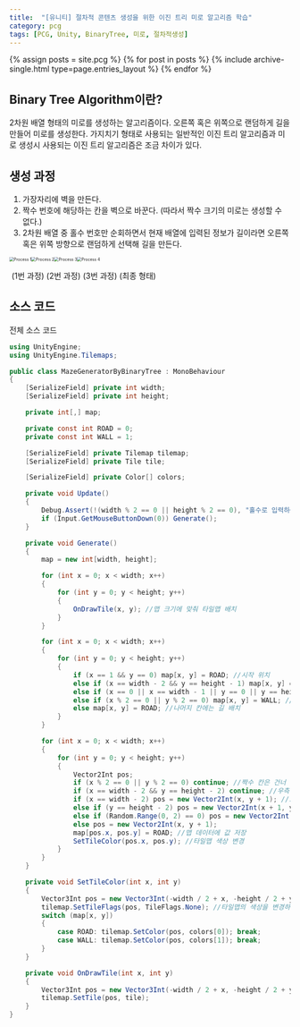 ```yaml
---
title:  "[유니티] 절차적 콘텐츠 생성을 위한 이진 트리 미로 알고리즘 학습"
category: pcg
tags: [PCG, Unity, BinaryTree, 미로, 절차적생성]
---
```


{% assign posts = site.pcg %}
{% for post in posts %} {% include archive-single.html type=page.entries_layout %} {% endfor %}

## Binary Tree Algorithm이란?

2차원 배열 형태의 미로를 생성하는 알고리즘이다. 오른쪽 혹은 위쪽으로 랜덤하게 길을 만들어 미로를 생성한다. 가지치기 형태로 사용되는 일반적인 이진 트리 알고리즘과 미로 생성시 사용되는 이진 트리 알고리즘은 조금 차이가 있다.

 

## 생성 과정

1. 가장자리에 벽을 만든다.
2. 짝수 번호에 해당하는 칸을 벽으로 바꾼다. (따라서 짝수 크기의 미로는 생성할 수 없다.)
3. 2차원 배열 중 홀수 번호만 순회하면서 현재 배열에 입력된 정보가 길이라면 오른쪽 혹은 위쪽 방향으로 랜덤하게 선택해 길을 만든다.



<img src="2021-06-01-BinaryTree/Process 1.PNG" alt="Process 1" style="zoom:50%;" /><img src="2021-06-01-BinaryTree/Process 2.PNG" alt="Process 2" style="zoom:50%;" /><img src="2021-06-01-BinaryTree/Process 3.PNG" alt="Process 3" style="zoom:50%;" /><img src="2021-06-01-BinaryTree/Process 4.PNG" alt="Process 4" style="zoom:50%;" />

​					 (1번 과정) 											  (2번 과정) 											(3번 과정)	 										(최종 형태)



## 소스 코드



전체 소스 코드

```c#
using UnityEngine;
using UnityEngine.Tilemaps;

public class MazeGeneratorByBinaryTree : MonoBehaviour
{
    [SerializeField] private int width;
    [SerializeField] private int height;

    private int[,] map;

    private const int ROAD = 0;
    private const int WALL = 1;

    [SerializeField] private Tilemap tilemap;
    [SerializeField] private Tile tile;

    [SerializeField] private Color[] colors;

    private void Update()
    {
        Debug.Assert(!(width % 2 == 0 || height % 2 == 0), "홀수로 입력하십시오.");
        if (Input.GetMouseButtonDown(0)) Generate();
    }

    private void Generate()
    {
        map = new int[width, height];

        for (int x = 0; x < width; x++)
        {
            for (int y = 0; y < height; y++)
            {
                OnDrawTile(x, y); //맵 크기에 맞춰 타일맵 배치
            }
        }

        for (int x = 0; x < width; x++)
        {
            for (int y = 0; y < height; y++)
            {
                if (x == 1 && y == 0) map[x, y] = ROAD; //시작 위치
                else if (x == width - 2 && y == height - 1) map[x, y] = ROAD; //출구 위치
                else if (x == 0 || x == width - 1 || y == 0 || y == height - 1) map[x, y] = WALL; //가장자리 벽으로 채움
                else if (x % 2 == 0 || y % 2 == 0) map[x, y] = WALL; //짝수 칸 벽으로 채움
                else map[x, y] = ROAD; //나머지 칸에는 길 배치
            }
        }

        for (int x = 0; x < width; x++)
        {
            for (int y = 0; y < height; y++)
            {
                Vector2Int pos;
                if (x % 2 == 0 || y % 2 == 0) continue; //짝수 칸은 건너 뜀
                if (x == width - 2 && y == height - 2) continue; //우측 상단 모서리에 닿으면 길을 생성하지 않음
                if (x == width - 2) pos = new Vector2Int(x, y + 1); //오른쪽 끝에 닿으면 길 생성 방향을 위로 설정
                else if (y == height - 2) pos = new Vector2Int(x + 1, y); //위쪽 끝에 닿으면 길 생성 방향을 오른쪽으로 설정
                else if (Random.Range(0, 2) == 0) pos = new Vector2Int(x + 1, y); //랜덤으로 방향 지정 (위쪽, 오른쪽)
                else pos = new Vector2Int(x, y + 1);
                map[pos.x, pos.y] = ROAD; //맵 데이터에 값 저장
                SetTileColor(pos.x, pos.y); //타일맵 색상 변경
            }
        }
    }

    private void SetTileColor(int x, int y)
    {
        Vector3Int pos = new Vector3Int(-width / 2 + x, -height / 2 + y, 0); //생성 위치를 화면 중앙으로 설정
        tilemap.SetTileFlags(pos, TileFlags.None); //타일맵의 색상을 변경하기 위해 TileFlags값을 None으로 변경
        switch (map[x, y])
        {
            case ROAD: tilemap.SetColor(pos, colors[0]); break;
            case WALL: tilemap.SetColor(pos, colors[1]); break;
        }
    }

    private void OnDrawTile(int x, int y)
    {
        Vector3Int pos = new Vector3Int(-width / 2 + x, -height / 2 + y, 0);
        tilemap.SetTile(pos, tile);
    }
}
```
